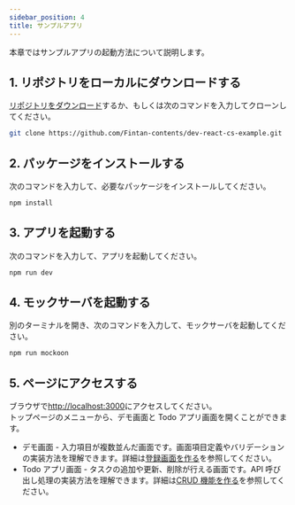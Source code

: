 ```yaml
---
sidebar_position: 4
title: サンプルアプリ
---
```


本章ではサンプルアプリの起動方法について説明します。

## 1. リポジトリをローカルにダウンロードする

[リポジトリをダウンロード](https://github.com/Fintan-contents/dev-react-cs-example)するか、もしくは次のコマンドを入力してクローンしてください。

```bash
git clone https://github.com/Fintan-contents/dev-react-cs-example.git
```

## 2. パッケージをインストールする

次のコマンドを入力して、必要なパッケージをインストールしてください。

```bash
npm install
```

## 3. アプリを起動する

次のコマンドを入力して、アプリを起動してください。

```bash
npm run dev
```

## 4. モックサーバを起動する

別のターミナルを開き、次のコマンドを入力して、モックサーバを起動してください。

```bash
npm run mockoon
```

## 5. ページにアクセスする

ブラウザで[http://localhost:3000](http://localhost:3000)にアクセスしてください。  
トップページのメニューから、デモ画面と Todo アプリ画面を開くことができます。

- デモ画面 - 入力項目が複数並んだ画面です。画面項目定義やバリデーションの実装方法を理解できます。詳細は[登録画面を作る](category/登録画面を作る)を参照してください。
- Todo アプリ画面 - タスクの追加や更新、削除が行える画面です。API 呼び出し処理の実装方法を理解できます。詳細は[CRUD 機能を作る](category/crud機能を作る)を参照してください。
